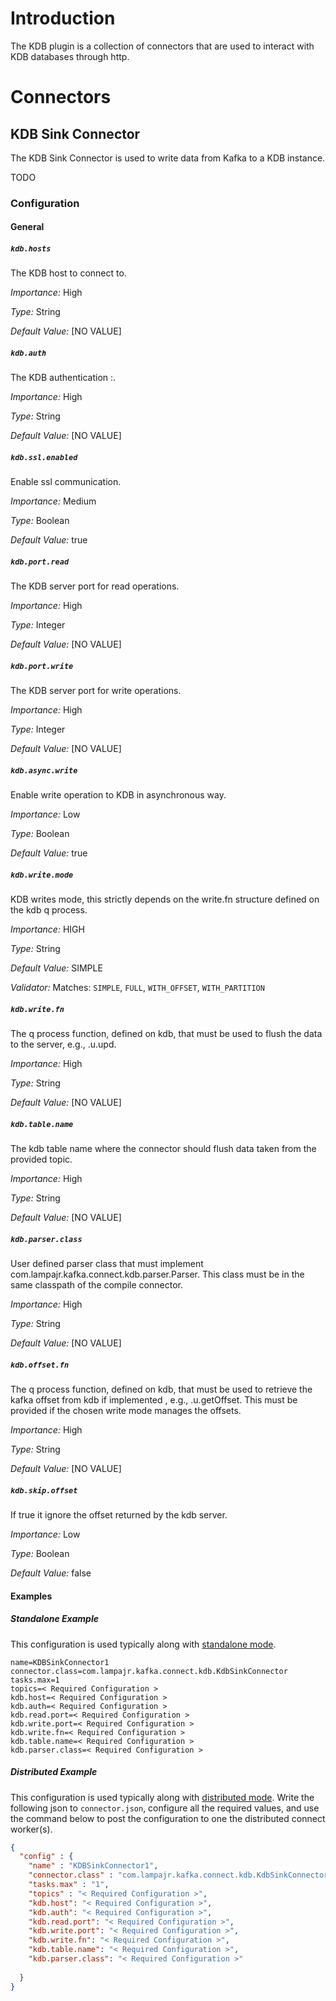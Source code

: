 # Introduction

The KDB plugin is a collection of connectors that are used to interact with KDB databases through http.

# Connectors

## KDB Sink Connector

The KDB Sink Connector is used to write data from Kafka to a KDB instance.

TODO

### Configuration

#### General


##### `kdb.hosts`

The KDB host to connect to.

*Importance:* High

*Type:* String

*Default Value:* [NO VALUE]

##### `kdb.auth`

The KDB authentication <user>:<pass>.

*Importance:* High

*Type:* String

*Default Value:* [NO VALUE]

##### `kdb.ssl.enabled`

Enable ssl communication.

*Importance:* Medium

*Type:* Boolean

*Default Value:* true

##### `kdb.port.read`

The KDB server port for read operations.

*Importance:* High

*Type:* Integer

*Default Value:* [NO VALUE]

##### `kdb.port.write`

The KDB server port for write operations.

*Importance:* High

*Type:* Integer

*Default Value:* [NO VALUE]

##### `kdb.async.write`

Enable write operation to KDB in asynchronous way.

*Importance:* Low

*Type:* Boolean

*Default Value:* true

##### `kdb.write.mode`

KDB writes mode, this strictly depends on the write.fn structure defined on the kdb q process.

*Importance:* HIGH

*Type:* String

*Default Value:* SIMPLE

*Validator:* Matches: ``SIMPLE``, ``FULL``, ``WITH_OFFSET``, ``WITH_PARTITION``

##### `kdb.write.fn`

The q process function, defined on kdb, that must be used to flush the data to the server, e.g., .u.upd.

*Importance:* High

*Type:* String

*Default Value:* [NO VALUE]

##### `kdb.table.name`

The kdb table name where the connector should flush data taken from the provided topic.

*Importance:* High

*Type:* String

*Default Value:* [NO VALUE]

##### `kdb.parser.class`

User defined parser class that must implement com.lampajr.kafka.connect.kdb.parser.Parser.
This class must be in the same classpath of the compile connector.

*Importance:* High

*Type:* String

*Default Value:* [NO VALUE]

##### `kdb.offset.fn`

The q process function, defined on kdb, that must be used to retrieve the kafka offset 
from kdb if implemented , e.g., .u.getOffset. This must be provided if the chosen 
write mode manages the offsets.

*Importance:* High

*Type:* String

*Default Value:* [NO VALUE]

##### `kdb.skip.offset`

If true it ignore the offset returned by the kdb server.

*Importance:* Low

*Type:* Boolean

*Default Value:* false

#### Examples


##### Standalone Example

This configuration is used typically along with [standalone mode](http://docs.confluent.io/current/connect/concepts.html#standalone-workers).

```properties
name=KDBSinkConnector1
connector.class=com.lampajr.kafka.connect.kdb.KdbSinkConnector
tasks.max=1
topics=< Required Configuration >
kdb.host=< Required Configuration >
kdb.auth=< Required Configuration >
kdb.read.port=< Required Configuration >
kdb.write.port=< Required Configuration >
kdb.write.fn=< Required Configuration >
kdb.table.name=< Required Configuration >
kdb.parser.class=< Required Configuration >
```

##### Distributed Example

This configuration is used typically along with [distributed mode](http://docs.confluent.io/current/connect/concepts.html#distributed-workers).
Write the following json to `connector.json`, configure all the required values, and use the command below to
post the configuration to one the distributed connect worker(s).

```json
{
  "config" : {
    "name" : "KDBSinkConnector1",
    "connector.class" : "com.lampajr.kafka.connect.kdb.KdbSinkConnector",
    "tasks.max" : "1",
    "topics" : "< Required Configuration >",
    "kdb.host": "< Required Configuration >",
    "kdb.auth": "< Required Configuration >",
    "kdb.read.port": "< Required Configuration >",
    "kdb.write.port": "< Required Configuration >",
    "kdb.write.fn": "< Required Configuration >",
    "kdb.table.name": "< Required Configuration >",
    "kdb.parser.class": "< Required Configuration >"
    
  }
}
```